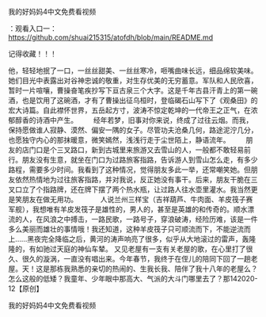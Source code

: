我的好妈妈4中文免费看视频

：观看入口一：https://github.com/shuai215315/atofdh/blob/main/README.md


记得收藏！！！



他，轻轻地抿了一口，一丝丝甜美、一丝丝寒冷，咂嘴曲味长远，细品绵软美味。她们目光中表露出对谷神忠诚的敬重，对生存优美的无穷蓄意。军队和人民欣喜，暂时一片喧嚷，曹操奋笔疾抄写下亘古泉三个大字。这是千年古县汗青上的第一碗酒，也是饮用了这碗酒，才有了曹操出征乌桓时，登临碣石山写下了《观桑田》的宏大诗篇。自此襟怀世界，五岳起方寸，波涛不惊定乾坤的一代帝王之正气，在浓郁醇香的诗酒中产生。
　　经年若梦，旧事对你来说，终成了过往云烟。而我，保持愿做谁人寂静、漠然、偏安一隅的女子。尽管功夫沧桑几何，路途泥泞几分，也愿独守内心的那抹暖意，微笑嫣然，浅浅行走于尘世陌上，静语流年。
　　朋友的店门口是个三叉路口，新到古城里来旅游又去雪山的人，一般都不敢轻易前行。朋友没有生意，就坐在门口为过路旅客指路，告诉游人到雪山怎么走，有多少路程，需要多少时间。我看到了这种情况，觉得朋友多此一举，还常嘲笑她。但朋友依然热情地为过往旅客指路，并对我说，反正她没有事干。后来，朋友干脆在三叉口立了个指路牌，还在牌下摆了两个热水瓶，让过路人往水壶里灌水。我当然更是笑朋友在做无用功。
　　　人说兰州三样宝（吉祥葫芦、牛肉面、羊皮筏子赛军舰），我想唯有羊皮发筏子是雄性的，男人的，甚至是英雄的和传奇的。顺水漂流的人，在风浪之中搏击，一路民歌，一路号子，穿浪破涛，经险历难，该是一件多么美丽而雄壮的事情哦！我还知道，这种羊皮筏子只可顺流而下，不能逆流而上……黑夜完全降临之后，黄河的涛声响亮了很多，似乎从大地滚过的雷声，轰隆隆的，有如驰过天庭的神仙车辇。
又见老屋有一支有关老屋的歌，在心里打了很久、很久的漩涡，一直没有唱出来。今年春节，我终于在侄儿的陪同下回了一趟老屋。天！这是那栋我熟悉的亲切的热闹的、生我长我、陪伴了我十八年的老屋么？怎么这般的低矮？我童年、少年眼中那高大、气派的大斗门哪里去了？那142020-12【原创】







我的好妈妈4中文免费看视频
